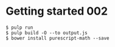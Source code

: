 Getting started 002
===

```
$ pulp run
$ pulp build -O --to output.js
$ bower install purescript-math --save
```
